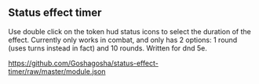 ## Status effect timer

Use double click on the token hud status icons to select the duration of the effect.
Currently only works in combat, and only has 2 options: 1 round (uses turns instead in fact) and 10 rounds. Written for dnd 5e.  
  
https://github.com/Goshagosha/status-effect-timer/raw/master/module.json
